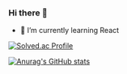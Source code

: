### Hi there 👋



- 🌱 I’m currently learning React



[![Solved.ac Profile](http://mazassumnida.wtf/api/v2/generate_badge?boj=vanc)](https://solved.ac/vanc/)

[![Anurag's GitHub stats](https://github-readme-stats.vercel.app/api?username=leeuihyun)](https://github.com/leeuihyun/github-readme-stats)



